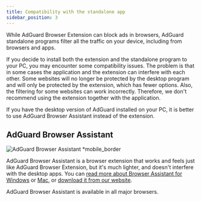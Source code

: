 ```yaml
---
title: Compatibility with the standalone app
sidebar_position: 3
---
```


While AdGuard Browser Extension can block ads in browsers, AdGuard standalone programs filter all the traffic on your device, including from browsers and apps. 

If you decide to install both the extension and the standalone program to your PC, you may encounter some compatibility issues. The problem is that in some cases the application and the extension can interfere with each other. Some websites will no longer be protected by the desktop program and will only be protected by the extension, which has fewer options. Also, the filtering for some websites can work incorrectly. Therefore, we don't recommend using the extension together with the application.

If you have the desktop version of AdGuard installed on your PC, it is better to use AdGuard Browser Assistant instead of the extension. 

## AdGuard Browser Assistant

![AdGuard Browser Assistant *mobile_border](https://cdn.adtidy.org/content/kb/ad_blocker/browser_extension/ad_blocker_browser_extension_assistant.png)

AdGuard Browser Assistant is a browser extension that works and feels just like AdGuard Browser Extension, but it's much lighter, and doesn't interfere with the desktop apps. You can [read more about Browser Assistant for Windows](/adguard-for-windows/browser-assistant) or [Mac](/adguard-for-mac/browser-assistant), or [download it from our website](https://adguard.com/adguard-assistant/overview.html).

AdGuard Browser Assistant is available in all major browsers.